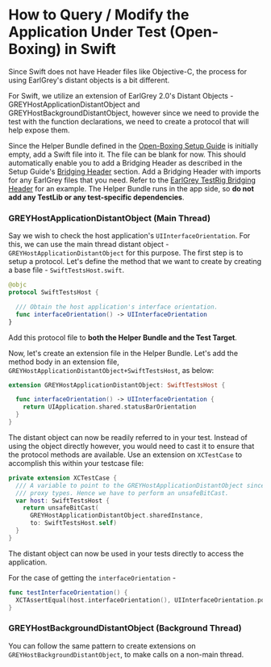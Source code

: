 # How to Query / Modify the Application Under Test (Open-Boxing) in Swift

Since Swift does not have Header files like Objective-C, the process for using
EarlGrey's distant objects is a bit different.

For Swift, we utilize an extension of EarlGrey 2.0's Distant Objects -
GREYHostApplicationDistantObject and GREYHostBackgroundDistantObject, however
since we need to provide the test with the function declarations, we need to
create a protocol that will help expose them.

Since the Helper Bundle defined in
the [Open-Boxing Setup Guide](open-boxing-setup-guide.md) is initially empty,
add a Swift file into it. The file can be blank for now.
This should automatically enable you to add a Bridging Header as described in
the Setup Guide's [Bridging Header](setup.md#bridging_header) section.
Add a Bridging Header with imports for any EarlGrey files that you need.
Refer to the [EarlGrey TestRig Bridging Header](../Tests/TestRig/Sources/Swift/SwiftTestRigBridgingHeader.h)
for an example. The Helper Bundle runs in the app side, so **do not add any
TestLib or any test-specific dependencies**.

### GREYHostApplicationDistantObject (Main Thread)

Say we wish to check the host application's `UIInterfaceOrientation`. For this,
we can use the main thread distant object - `GREYHostApplicationDistantObject`
for this purpose. The first step is to setup a protocol. Let's define the method
that we want to create by creating a base file - `SwiftTestsHost.swift`.

```swift
@objc
protocol SwiftTestsHost {

  /// Obtain the host application's interface orientation.
  func interfaceOrientation() -> UIInterfaceOrientation
}
```

Add this protocol file to **both the Helper Bundle and the Test Target**.

Now, let's create an extension file in the Helper Bundle. Let's add the method
body in an extension file, `GREYHostApplicationDistantObject+SwiftTestsHost`, as below:

```swift
extension GREYHostApplicationDistantObject: SwiftTestsHost {

  func interfaceOrientation() -> UIInterfaceOrientation {
    return UIApplication.shared.statusBarOrientation
  }
}
```

The distant object can now be readily referred to in your test. Instead of using
the object directly however, you would need to cast it to ensure that the
protocol methods are available. Use an extension on `XCTestCase` to accomplish
this within your testcase file:

```swift
private extension XCTestCase {
  /// A variable to point to the GREYHostApplicationDistantObject since casts in Swift fail on
  /// proxy types. Hence we have to perform an unsafeBitCast.
  var host: SwiftTestsHost {
    return unsafeBitCast(
      GREYHostApplicationDistantObject.sharedInstance,
      to: SwiftTestsHost.self)
  }
}
```

The distant object can now be used in your tests directly to access the
application.

For the case of getting the `interfaceOrientation` -

```swift
func testInterfaceOrientation() {
  XCTAssertEqual(host.interfaceOrientation(), UIInterfaceOrientation.portrait)
}

```

### GREYHostBackgroundDistantObject (Background Thread)

You can follow the same pattern to create extensions on
`GREYHostBackgroundDistantObject`, to make calls on a non-main thread.
